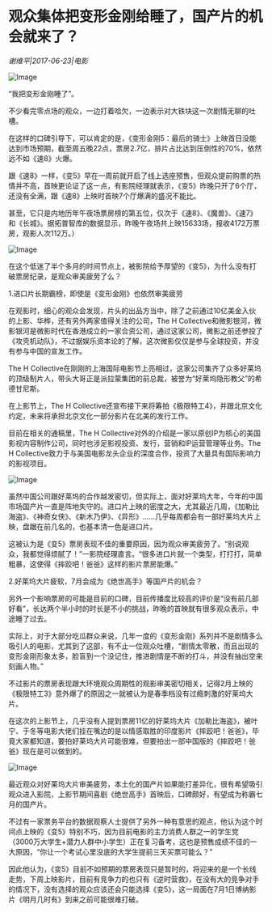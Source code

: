 # 观众集体把变形金刚给睡了，国产片的机会就来了？

*谢维平|2017-06-23|电影*

![Image](https://p1.pstatp.com/large/2a3e0001fecb9460ea7a)

“我把变形金刚睡了”。

不少看完零点场的观众，一边打着哈欠，一边表示对大铁块这一次剧情无聊的吐槽。

在这样的口碑引导下，可以肯定的是，《变形金刚5：最后的骑士》上映首日没能达到市场预期，截至周五晚22点，票房2.7亿，排片占比达到压倒性的70%，依然远不如《速8》火爆。

跟《速8》一样，《变5》早在一周前就开启了线上选座预售，但观众提前购票的热情并不高，首映更论证了这一点，有影院经理就表示，《变5》昨晚只开了6个厅，还没有全满，跟《速8》上映时首映7个厅爆满的盛况不能比。

甚至，它只是内地历年午夜场票房榜的第五位，仅次于《速8》、《魔兽》、《速7》和《长城》。据拓普智库的数据显示，昨晚午夜场共上映15633场，报收4172万票房，观影人次112万。）

![Image](https://p1.pstatp.com/large/2a3e0001fed6e7e306fe)

在这个低迷了半个多月的时间节点上，被影院给予厚望的《变5》，为什么没有打破票房纪录，是观众审美疲劳了么？

1.进口片长期霸榜，即使是《变形金刚》也依然审美疲劳

在观影时，细心的观众会发现，片头的出品方当中，除了之前通过10亿美金入伙的上影、华桦，还有另外两家值得关注的公司，The H Collective和微影银河，微影银河是微影时代在香港成立的一家合资公司，通过这家公司，微影之前还参投了《攻壳机动队》，不过据娱乐资本论的了解，这次微影仅仅是参与全球投资，并没有参与中国的宣发工作。

The H Collective在刚刚的上海国际电影节上亮相过，这家公司集齐了众多好莱坞的顶级制片人，带头大哥正是派拉蒙集团的前总裁，被誉为“好莱坞隐形教父”的希德甘尼斯。

在上影节上，The H Collective还宣布接下来将筹拍《极限特工4》，并跟北京文化约定，未来将承担北京文化一部分影片在北美的发行工作。

目前在相关的通稿里，The H Collective对外的介绍是一家以原创IP为核心的美国影视内容制作公司，同时也涉足影视投资、发行，营销和IP运营管理等业务。The H Collective致力于与美国电影龙头企业的深度合作，投资了大量具有国际影响力的影视项目。

![Image](http://p2.pstatp.com/large/2a3d0003ccc2f726d6f9)

虽然中国公司跟好莱坞的合作越发密切，但实际上，面对好莱坞大年，今年的中国市场国产片一直是阵地失守的。进口片上映的密度之大，尤其最近几周，《加勒比海盗》、《神奇女侠》、《新木乃伊》、《异形》……几乎每周都会有一部好莱坞大片上映，盘踞在前几名的，也基本清一色是进口片。

这被认为是《变5》票房表现不佳的重要原因，因为观众审美疲劳了。“别说观众，我都觉得烦腻了！”一影院经理直言。“很多进口片就一个类型，打打打，简单粗暴，这使得《摔跤吧！爸爸》这样的影片票房能爆。”

2.好莱坞大片疲软，7月会成为《绝世高手》等国产片的机会？

另外一个影响票房的可能是目前的口碑，目前传播度比较高的评价是“没有前几部好看”，长达两个半小时的时长是不小的挑战，昨晚的首映就有很多观众表示，中途睡了过去。

实际上，对于大部分吃瓜群众来说，几年一度的《变形金刚》系列并不是剧情多么吸引人的电影，尤其到了这部，有不止一位观众吐槽，“剧情太零散，而且出现的变形金刚形象太多，脸盲到一个没记住，推进剧情是不断的打斗，并没有抽出空来刻画人物。”

不过影片的票房表现跟大环境观众周期性的观影审美密切相关，记得2月上映的《极限特工3》意外爆了的原因之一就被认为是春季档没有过瘾刺激的好莱坞大片。

在这次的上影节上，几乎没有人提到票房11亿的好莱坞大片《加勒比海盗》，被叶宁、于冬等电影大佬们挂在嘴边的是以情感取胜的印度影片《摔跤吧！爸爸》，毕竟大家都知道，要拍好莱坞大片可能很难，但要拍出一部中国版的《摔跤吧！爸爸》现在是可以做到的。

![Image](http://p2.pstatp.com/large/2a3f0000133c22182bf9)

最近观众对好莱坞大片审美疲劳，本土化的国产片如果能打差异化，很有希望吸引观众进入影院，上影节期间喜剧《绝世高手》首映后，口碑颇好，有望成为称霸七月的国产片。

不过有一家票务平台的数据观察人士提供了另外一种有意思的观点，他认为这个时间点上映的《变5》特别不巧，因为目前电影的主力消费人群之一的学生党（3000万大学生+潜力人群中小学生）正在复习备考，这也是预售成绩不佳的一大原因，“你让一个考试心里没底的大学生提前三天买票可能么？”

因此他认为，《变5》目前不如预期的票房表现只是暂时的，将迎来的是一个长线走势，下周上映影片，目前有竞争力的也只有《逆时营救》，在没有大的竞争对手的情况下，没有选择的观众应该还会只能选择《变5》，这一局面在7月1日博纳影片《明月几时有》到来之前可能很难打破。

